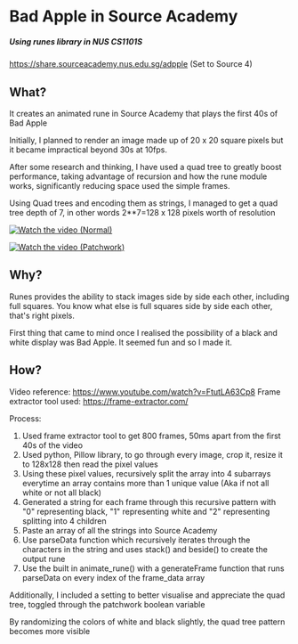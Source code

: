 # Bad Apple in Source Academy
##### Using runes library in NUS CS1101S

https://share.sourceacademy.nus.edu.sg/adpple (Set to Source 4)

## What?
It creates an animated rune in Source Academy that plays the first 40s of Bad Apple

Initially, I planned to render an image made up of 20 x 20 square pixels but it became impractical beyond 30s at 10fps. 

After some research and thinking, I have used a quad tree to greatly boost performance, taking advantage of recursion and how the rune module works, significantly reducing space used the simple frames.

Using Quad trees and encoding them as strings, I managed to get a quad tree depth of 7, in other words 2**7=128 x 128 pixels worth of resolution

[![Watch the video (Normal)](https://img.youtube.com/vi/TLQjHRlrjBU/maxresdefault.jpg)](https://youtu.be/TLQjHRlrjBU)

[![Watch the video (Patchwork)](https://img.youtube.com/vi/jJIa40h_W4M/maxresdefault.jpg)](https://youtu.be/jJIa40h_W4M)

## Why?
Runes provides the ability to stack images side by side each other, including full squares.
You know what else is full squares side by side each other, that's right pixels.

First thing that came to mind once I realised the possibility of a black and white display was Bad Apple. 
It seemed fun and so I made it.

## How?
Video reference: https://www.youtube.com/watch?v=FtutLA63Cp8
Frame extractor tool used: https://frame-extractor.com/

Process:
1. Used frame extractor tool to get 800 frames, 50ms apart from the first 40s of the video
2. Used python, Pillow library, to go through every image, crop it, resize it to 128x128 then read the pixel values
3. Using these pixel values, recursively split the array into 4 subarrays everytime an array contains more than 1 unique value (Aka if not all white or not all black)
4. Generated a string for each frame through this recursive pattern with "0" representing black, "1" representing white and "2" representing splitting into 4 children
5. Paste an array of all the strings into Source Academy
6. Use parseData function which recursively iterates through the characters in the string and uses stack() and beside() to create the output rune
7. Use the built in animate_rune() with a generateFrame function that runs parseData on every index of the frame_data array

Additionally, I included a setting to better visualise and appreciate the quad tree, toggled through the patchwork boolean variable

By randomizing the colors of white and black slightly, the quad tree pattern becomes more visible